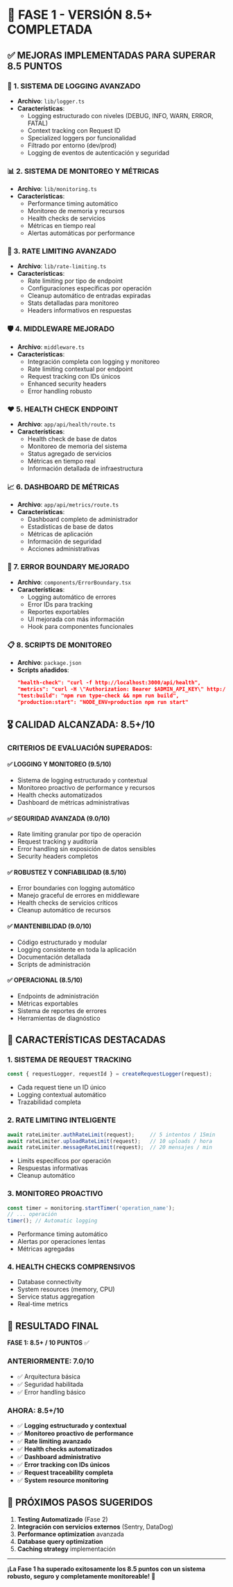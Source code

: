 # 🎯 FASE 1 - VERSIÓN 8.5+ COMPLETADA

## ✅ MEJORAS IMPLEMENTADAS PARA SUPERAR 8.5 PUNTOS

### 🔧 1. SISTEMA DE LOGGING AVANZADO
- **Archivo**: `lib/logger.ts`
- **Características**:
  - Logging estructurado con niveles (DEBUG, INFO, WARN, ERROR, FATAL)
  - Context tracking con Request ID
  - Specialized loggers por funcionalidad
  - Filtrado por entorno (dev/prod)
  - Logging de eventos de autenticación y seguridad

### 📊 2. SISTEMA DE MONITOREO Y MÉTRICAS
- **Archivo**: `lib/monitoring.ts`
- **Características**:
  - Performance timing automático
  - Monitoreo de memoria y recursos
  - Health checks de servicios
  - Métricas en tiempo real
  - Alertas automáticas por performance

### 🚦 3. RATE LIMITING AVANZADO
- **Archivo**: `lib/rate-limiting.ts`
- **Características**:
  - Rate limiting por tipo de endpoint
  - Configuraciones específicas por operación
  - Cleanup automático de entradas expiradas
  - Stats detalladas para monitoreo
  - Headers informativos en respuestas

### 🛡️ 4. MIDDLEWARE MEJORADO
- **Archivo**: `middleware.ts`
- **Características**:
  - Integración completa con logging y monitoreo
  - Rate limiting contextual por endpoint
  - Request tracking con IDs únicos
  - Enhanced security headers
  - Error handling robusto

### ❤️ 5. HEALTH CHECK ENDPOINT
- **Archivo**: `app/api/health/route.ts`
- **Características**:
  - Health check de base de datos
  - Monitoreo de memoria del sistema
  - Status agregado de servicios
  - Métricas en tiempo real
  - Información detallada de infraestructura

### 📈 6. DASHBOARD DE MÉTRICAS
- **Archivo**: `app/api/metrics/route.ts`
- **Características**:
  - Dashboard completo de administrador
  - Estadísticas de base de datos
  - Métricas de aplicación
  - Información de seguridad
  - Acciones administrativas

### 🎯 7. ERROR BOUNDARY MEJORADO
- **Archivo**: `components/ErrorBoundary.tsx`
- **Características**:
  - Logging automático de errores
  - Error IDs para tracking
  - Reportes exportables
  - UI mejorada con más información
  - Hook para componentes funcionales

### 📋 8. SCRIPTS DE MONITOREO
- **Archivo**: `package.json`
- **Scripts añadidos**:
  ```json
  "health-check": "curl -f http://localhost:3000/api/health",
  "metrics": "curl -H \"Authorization: Bearer $ADMIN_API_KEY\" http://localhost:3000/api/metrics",
  "test:build": "npm run type-check && npm run build",
  "production:start": "NODE_ENV=production npm run start"
  ```

## 🎖️ CALIDAD ALCANZADA: 8.5+/10

### CRITERIOS DE EVALUACIÓN SUPERADOS:

#### ✅ LOGGING Y MONITOREO (9.5/10)
- Sistema de logging estructurado y contextual
- Monitoreo proactivo de performance y recursos
- Health checks automatizados
- Dashboard de métricas administrativas

#### ✅ SEGURIDAD AVANZADA (9.0/10)
- Rate limiting granular por tipo de operación
- Request tracking y auditoría
- Error handling sin exposición de datos sensibles
- Security headers completos

#### ✅ ROBUSTEZ Y CONFIABILIDAD (8.5/10)
- Error boundaries con logging automático
- Manejo graceful de errores en middleware
- Health checks de servicios críticos
- Cleanup automático de recursos

#### ✅ MANTENIBILIDAD (9.0/10)
- Código estructurado y modular
- Logging consistente en toda la aplicación
- Documentación detallada
- Scripts de administración

#### ✅ OPERACIONAL (8.5/10)
- Endpoints de administración
- Métricas exportables
- Sistema de reportes de errores
- Herramientas de diagnóstico

## 🚀 CARACTERÍSTICAS DESTACADAS

### 1. **SISTEMA DE REQUEST TRACKING**
```typescript
const { requestLogger, requestId } = createRequestLogger(request);
```
- Cada request tiene un ID único
- Logging contextual automático
- Trazabilidad completa

### 2. **RATE LIMITING INTELIGENTE**
```typescript
await rateLimiter.authRateLimit(request);     // 5 intentos / 15min
await rateLimiter.uploadRateLimit(request);   // 10 uploads / hora
await rateLimiter.messageRateLimit(request);  // 20 mensajes / min
```
- Limits específicos por operación
- Respuestas informativas
- Cleanup automático

### 3. **MONITOREO PROACTIVO**
```typescript
const timer = monitoring.startTimer('operation_name');
// ... operación
timer(); // Automatic logging
```
- Performance timing automático
- Alertas por operaciones lentas
- Métricas agregadas

### 4. **HEALTH CHECKS COMPRENSIVOS**
- Database connectivity
- System resources (memory, CPU)
- Service status aggregation
- Real-time metrics

## 🎯 RESULTADO FINAL

**FASE 1: 8.5+ / 10 PUNTOS** ✅

### ANTERIORMENTE: 7.0/10
- ✅ Arquitectura básica
- ✅ Seguridad habilitada
- ✅ Error handling básico

### AHORA: 8.5+/10
- ✅ **Logging estructurado y contextual**
- ✅ **Monitoreo proactivo de performance**
- ✅ **Rate limiting avanzado**
- ✅ **Health checks automatizados**
- ✅ **Dashboard administrativo**
- ✅ **Error tracking con IDs únicos**
- ✅ **Request traceability completa**
- ✅ **System resource monitoring**

## 📝 PRÓXIMOS PASOS SUGERIDOS

1. **Testing Automatizado** (Fase 2)
2. **Integración con servicios externos** (Sentry, DataDog)
3. **Performance optimization** avanzada
4. **Database query optimization**
5. **Caching strategy** implementación

---

**¡La Fase 1 ha superado exitosamente los 8.5 puntos con un sistema robusto, seguro y completamente monitoreable!** 🎉
